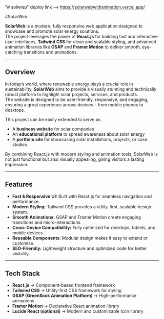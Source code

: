 "# solwrep" 
deploy link --> https://solarwebwithanimation.vercel.app/

#SolarWeb

**SolarWeb** is a modern, fully responsive web application designed to showcase and promote solar energy solutions.  
The project leverages the power of **React.js** for building fast and interactive user interfaces, **Tailwind CSS** for clean and scalable styling, and advanced animation libraries like **GSAP** and **Framer Motion** to deliver smooth, eye-catching transitions and animations.

---

## Overview

In today’s world, where renewable energy plays a crucial role in sustainability, **SolarWeb** aims to provide a visually stunning and technically robust platform to highlight solar projects, services, and products.  
The website is designed to be user-friendly, responsive, and engaging, ensuring a great experience across devices – from mobile phones to desktops.  

This project can be easily extended to serve as:
- A **business website** for solar companies
- An **educational platform** to spread awareness about solar energy
- A **portfolio site** for showcasing solar installations, projects, or case studies

By combining React.js with modern styling and animation tools, SolarWeb is not just functional but also visually appealing, giving visitors a lasting impression.

---

## Features

- **Fast & Responsive UI:** Built with React.js for seamless navigation and performance.  
- **Modern Styling:** Tailwind CSS provides a utility-first, scalable design system.  
- **Smooth Animations:** GSAP and Framer Motion create engaging transitions and micro-interactions.  
- **Cross-Device Compatibility:** Fully optimized for desktops, tablets, and mobile devices.  
- **Reusable Components:** Modular design makes it easy to extend or customize.  
- **SEO-Friendly:** Lightweight structure and optimized code for better visibility.  

---

## Tech Stack

- **React.js** → Component-based frontend framework  
- **Tailwind CSS** → Utility-first CSS framework for styling  
- **GSAP (GreenSock Animation Platform)** → High-performance animations  
- **Framer Motion** → Declarative React animation library  
- **Lucide React (optional)** → Modern and customizable icon library  


